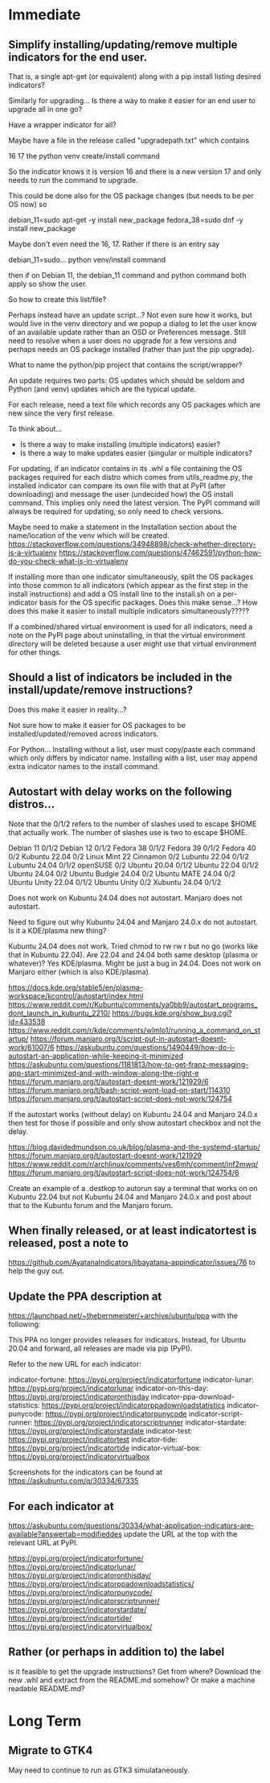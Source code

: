 # Immediate

## Simplify installing/updating/remove multiple indicators for the end user.
That is, a single apt-get (or equivalent) along with a pip install listing desired indicators?

Similarly for upgrading...
Is there a way to make it easier for an end user to upgrade all in one go?

Have a wrapper indicator for all?

Maybe have a file in the release called "upgradepath.txt" which contains

  16
  17
  the python venv create/install command

So the indicator knows it is version 16 and there is a new version 17
and only needs to run the command to upgrade.

This could be done also for the OS package changes
(but needs to be per OS now) so

   debian_11=sudo apt-get -y install new_package
   fedora_38=sudo dnf -y install new_package

Maybe don't even need the 16, 17.
Rather if there is an entry say

   debian_11=sudo...
   python venv/install command

then if on Debian 11, the debian_11 command and python command
both apply so show the user.

So how to create this list/file?


Perhaps instead have an update script...?
Not even sure how it works, but would live in the venv directory
and we popup a dialog to let the user know of an available update
rather than an OSD or Preferences message.
Still need to resolve when a user does no upgrade for a few versions
and perhaps needs an OS package installed (rather than just the pip upgrade).

What to name the python/pip project that contains the script/wrapper?


An update requires two parts: OS updates which should be seldom
and Python (and venv) updates which are the typical update.

For each release, need a text file which records any OS packages
which are new since the very first release.

To think about...
- Is there a way to make installing (multiple indicators) easier?
- Is there a way to make updates easier (singular or multiple indicators?

For updating, if an indicator contains in its .whl
a file containing the OS packages required for each distro
which comes from utils_readme.py,
the installed indicator can compare its own file with that
at PyPI (after downloading) and message the user (undecided how)
the OS install command.  This implies only need the latest version.
The PyPI command will always be required for updating,
so only need to check versions.

Maybe need to make a statement in the Installation section
about the name/location of the venv which will be created.
https://stackoverflow.com/questions/34948898/check-whether-directory-is-a-virtualenv
https://stackoverflow.com/questions/47462591/python-how-do-you-check-what-is-in-virtualenv

If installing more than one indicator simultaneously,
split the OS packages into those common to all indicators
(which appear as the first step in the install instructions)
and add a OS install line to the install.sh on a per-indicator
basis for the OS specific packages.  Does this make sense...?
How does this make it easier to install multiple indicators simultaneously?????

If a combined/shared virtual environment is used for all indicators,
need a note on the PyPI page about uninstalling, in that the virtual
environment directory will be deleted because a user might use that
virtual environment for other things.


## Should a list of indicators be included in the install/update/remove instructions?
Does this make it easier in reality...?

Not sure how to make it easier for OS packages to be installed/updated/removed across indicators.

For Python...
  Installing without a list, user must copy/paste each command which only differs by indicator name.
  Installing with a list, user may append extra indicator names to the install command.


## Autostart with delay works on the following distros...
Note that the 0/1/2 refers to the number of slashes
used to escape $HOME that actually work.
The number of slashes use is two to escape $HOME.

Debian 11  0/1/2
Debian 12  0/1/2
Fedora 38 0/1/2
Fedora 39  0/1/2
Fedora 40  0/2
Kubuntu 22.04 0/2
Linux Mint 22 Cinnamon 0/2
Lubuntu 22.04 0/1/2
Lubuntu 24.04 0/1/2
openSUSE 0/2
Ubuntu 20.04 0/1/2
Ubuntu 22.04 0/1/2
Ubuntu 24.04 0/2
Ubuntu Budgie 24.04 0/2
Ubuntu MATE 24.04 0/2
Ubuntu Unity 22.04 0/1/2
Ubuntu Unity 0/2
Xubuntu 24.04 0/1/2

Does not work on
Kubuntu 24.04 does not autostart.
Manjaro does not autostart.

Need to figure out why Kubuntu 24.04 and Manjaro 24.0.x do not autostart.
Is it a KDE/plasma new thing?

Kubuntu 24.04 does not work.
Tried chmod to rw rw r but no go (works like that in Kubuntu 22.04).
Are 22.04 and 24.04 both same desktop (plasma or whatever)?  Yes KDE/plasma.
Might be just a bug in 24.04.
 Does not work on Manjaro either (which is also KDE/plasma).

https://docs.kde.org/stable5/en/plasma-workspace/kcontrol/autostart/index.html
https://www.reddit.com/r/Kubuntu/comments/ya0bb9/autostart_programs_dont_launch_in_kubuntu_2210/
https://bugs.kde.org/show_bug.cgi?id=433538
https://www.reddit.com/r/kde/comments/wlmlo1/running_a_command_on_startup/
https://forum.manjaro.org/t/script-put-in-autostart-doesnt-work/61007/6
https://askubuntu.com/questions/1490449/how-do-i-autostart-an-application-while-keeping-it-minimized
https://askubuntu.com/questions/1181813/how-to-get-franz-messaging-app-start-minimized-and-with-window-along-the-right-e
https://forum.manjaro.org/t/autostart-doesnt-work/121929/6
https://forum.manjaro.org/t/bash-script-wont-load-on-start/114310
https://forum.manjaro.org/t/autostart-script-does-not-work/124754

If the autostart works (without delay) on Kubuntu 24.04 and Manjaro 24.0.x
then test for those if possible and only show autostart checkbox and not the delay.

  https://blog.davidedmundson.co.uk/blog/plasma-and-the-systemd-startup/
  https://forum.manjaro.org/t/autostart-doesnt-work/121929
  https://www.reddit.com/r/archlinux/comments/ves6mh/comment/inf2mwq/
  https://forum.manjaro.org/t/autostart-script-does-not-work/124754/6

Create an example of a .destkop to autorun say a terminal
that works on on Kubuntu 22.04 but not Kubuntu 24.04 and Manjaro 24.0.x
and post about that to the Kubuntu forum and the Manjaro forum.


## When finally released, or at least indicatortest is released, post a note to
  https://github.com/AyatanaIndicators/libayatana-appindicator/issues/76
to help the guy out.


## Update the PPA description at
  https://launchpad.net/~thebernmeister/+archive/ubuntu/ppa
with the following:

This PPA no longer provides releases for indicators.
Instead, for Ubuntu 20.04 and forward, all releases are made via pip (PyPI).

Refer to the new URL for each indicator:

indicator-fortune: https://pypi.org/project/indicatorfortune
indicator-lunar: https://pypi.org/project/indicatorlunar
indicator-on-this-day: https://pypi.org/project/indicatoronthisday
indicator-ppa-download-statistics: https://pypi.org/project/indicatorppadownloadstatistics
indicator-punycode: https://pypi.org/project/indicatorpunycode
indicator-script-runner: https://pypi.org/project/indicatorscriptrunner
indicator-stardate: https://pypi.org/project/indicatorstardate
indicator-test: https://pypi.org/project/indicatortest
indicator-tide: https://pypi.org/project/indicatortide
indicator-virtual-box: https://pypi.org/project/indicatorvirtualbox

Screenshots for the indicators can be found at https://askubuntu.com/q/30334/67335


## For each indicator at
  https://askubuntu.com/questions/30334/what-application-indicators-are-available?answertab=modifieddes
update the URL at the top with the relevant URL at PyPI.

  https://pypi.org/project/indicatorfortune/
  https://pypi.org/project/indicatorlunar/
  https://pypi.org/project/indicatoronthisday/
  https://pypi.org/project/indicatorppadownloadstatistics/
  https://pypi.org/project/indicatorpunycode/
  https://pypi.org/project/indicatorscriptrunner/
  https://pypi.org/project/indicatorstardate/
  https://pypi.org/project/indicatortide/
  https://pypi.org/project/indicatorvirtualbox/

  
## Rather (or perhaps in addition to) the label
is it feasible to get the upgrade instructions?
Get from where?  Download the new .whl and extract from the README.md somehow?
Or make a machine readable README.md?


# Long Term

## Migrate to GTK4
May need to continue to run as GTK3 simulataneously.
